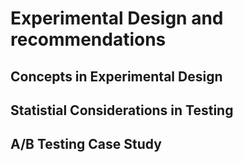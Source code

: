 # Experimental Design and recommendations

## Concepts in Experimental Design

## Statistial Considerations in Testing

## A/B Testing Case Study
